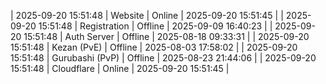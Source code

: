 | 2025-09-20 15:51:48 | Website | Online | 2025-09-20 15:51:45 |
| 2025-09-20 15:51:48 | Registration | Offline | 2025-09-09 16:40:23 |
| 2025-09-20 15:51:48 | Auth Server | Offline | 2025-08-18 09:33:31 |
| 2025-09-20 15:51:48 | Kezan (PvE) | Offline | 2025-08-03 17:58:02 |
| 2025-09-20 15:51:48 | Gurubashi (PvP) | Offline | 2025-08-23 21:44:06 |
| 2025-09-20 15:51:48 | Cloudflare | Online | 2025-09-20 15:51:45 |
